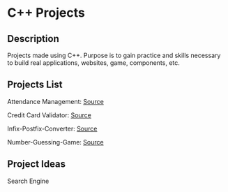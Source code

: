 # C++ Projects

## Description
Projects made using C++. Purpose is to gain practice and skills necessary to build real applications, websites, game, components, etc.

## Projects List
Attendance Management: [Source](https://github.com/ejnguyen619/cpp-projects/tree/main/Attendance)

Credit Card Validator: [Source](https://github.com/ejnguyen619/cpp-projects/tree/main/Credit-Card-Validator)

Infix-Postfix-Converter: [Source](https://github.com/ejnguyen619/cpp-projects/tree/main/Infix-Postfix-Converter)

Number-Guessing-Game: [Source](https://github.com/ejnguyen619/cpp-projects/tree/main/Number-Guessing-Game)

## Project Ideas
Search Engine